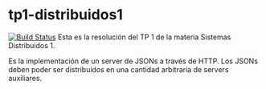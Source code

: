 # tp1-distribuidos1
[![Build Status](https://travis-ci.org/gonzalpetraglia/tp1-distribuidos1.svg?branch=master)](https://travis-ci.org/gonzalpetraglia/tp1-distribuidos1)
Esta es la resolución del TP 1 de la materia Sistemas Distribuidos 1.

Es la implementación de un server de JSONs a través de HTTP.
Los JSONs deben poder ser distribuidos en una cantidad arbitraria de servers auxiliares.
